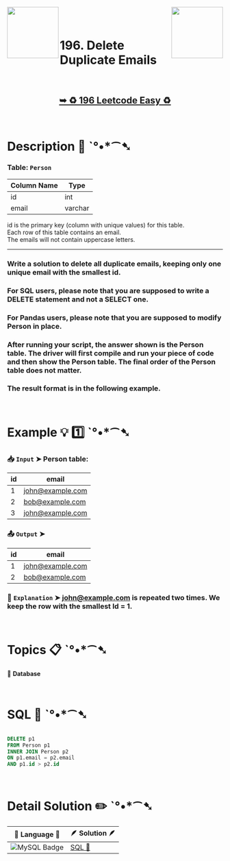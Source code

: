 
[<img align="left" src ="https://github.com/user-attachments/assets/c5e05cce-05ba-4f7d-8cea-67dc1112ab98" width = "120px" />](https://github.com/Prakhar-002/LEETCODE/tree/main/%F0%9F%93%9A%20Study%20%F0%9F%8E%A7%20Plan%20%F0%9F%91%A8%F0%9F%8F%BB%E2%80%8D%F0%9F%92%BB/%F0%9F%93%A6%20SQL%2050%20-%20%F0%9F%8C%BD%20Crack%20SQL%20Interview/%F0%9F%94%AC%20Examine%20Thoroughly%20%F0%9F%A7%AC/07%20Advanced%20String%20Functions%20%26%20Regex%20%26%20Clause/Day%20%E2%9E%BA%2045%20%F0%9F%8C%BD1527.%20Patients%20With%20a%20Condition)
[<img align="right" src ="https://github.com/user-attachments/assets/6614aa7c-a424-4349-b963-2111d9e9aa0d" width = "120px" />](https://github.com/Prakhar-002/LEETCODE/tree/main/%F0%9F%93%9A%20Study%20%F0%9F%8E%A7%20Plan%20%F0%9F%91%A8%F0%9F%8F%BB%E2%80%8D%F0%9F%92%BB/%F0%9F%93%A6%20SQL%2050%20-%20%F0%9F%8C%BD%20Crack%20SQL%20Interview/%F0%9F%94%AC%20Examine%20Thoroughly%20%F0%9F%A7%AC/07%20Advanced%20String%20Functions%20%26%20Regex%20%26%20Clause/Day%20%E2%9E%BA%2047%20%F0%9F%8C%BD%20176.%20Second%20Highest%20Salary)

</br>
</br>

# 196. Delete Duplicate Emails

</br>

<h2 align="center"> 

<a href="https://leetcode.com/problems/delete-duplicate-emails/description/?envType=study-plan-v2&envId=top-sql-50"><strong>➥ ♻️ 196 Leetcode Easy ♻️ </strong></a>
</h2>

</br>

# Description 📜 ˋ°•*⁀➷

### Table: `Person`

| Column Name | Type    |
|-------------|---------|
| id          | int     |
| email       | varchar |

id is the primary key (column with unique values) for this table.</br>
Each row of this table contains an email. </br>The emails will not contain uppercase letters.

---

### Write a solution to delete all duplicate emails, keeping only one unique email with the smallest id.

### For SQL users, please note that you are supposed to write a DELETE statement and not a SELECT one.

### For Pandas users, please note that you are supposed to modify Person in place.

### After running your script, the answer shown is the Person table. The driver will first compile and run your piece of code and then show the Person table. The final order of the Person table does not matter.

### The result format is in the following example.

</br>

# Example 💡 1️⃣ ˋ°•*⁀➷

  ### 📥 `Input`  ➤ Person table:

| id | email            |
| -- | ---------------- |
| 1  | john@example.com |
| 2  | bob@example.com  |
| 3  | john@example.com |

  ### 📤 `Output`  ➤

| id | email            |
| -- | ---------------- |
| 1  | john@example.com |
| 2  | bob@example.com  |

  ### 🔦 `Explanation`  ➤ john@example.com is repeated two times. We keep the row with the smallest Id = 1.

</br>

# Topics 📋 ˋ°•*⁀➷

🔸 **Database**  </br>

</br>

# SQL 🕍 ˋ°•*⁀➷

```sql

DELETE p1
FROM Person p1
INNER JOIN Person p2
ON p1.email = p2.email 
AND p1.id > p2.id

```

</br>

# Detail Solution ✏️ ˋ°•*⁀➷

| 📒 Language 📒  | 🪶 Solution 🪶 |
| ------------- | ------------- |
|  ![MySQL Badge](https://img.shields.io/badge/MySQL-4479A1?logo=mysql&logoColor=fff&style=for-the-badge)  | [SQL 🕍](https://github.com/Prakhar-002/LEETCODE/blob/main/%F0%9F%93%9A%20Study%20%F0%9F%8E%A7%20Plan%20%F0%9F%91%A8%F0%9F%8F%BB%E2%80%8D%F0%9F%92%BB/%F0%9F%93%A6%20SQL%2050%20-%20%F0%9F%8C%BD%20Crack%20SQL%20Interview/%F0%9F%94%AC%20Examine%20Thoroughly%20%F0%9F%A7%AC/07%20Advanced%20String%20Functions%20%26%20Regex%20%26%20Clause/Day%20%E2%9E%BA%2046%20%F0%9F%8C%BD%20196.%20Delete%20Duplicate%20Emails/%F0%9F%95%8D%20SQL%20-%20196.%20Delete%20Duplicate%20Email.sql) |